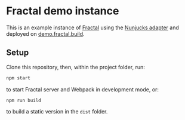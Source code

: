 # Fractal demo instance

This is an example instance of [Fractal](https://github.com/frctl/fractal) using the [Nunjucks adapter](https://github.com/frctl/fractal/tree/main/packages/nunjucks) and deployed on [demo.fractal.build](https://demo.fractal.build/).

## Setup

Clone this repository, then, within the project folder, run:

```bash
npm start
```

to start Fractal server and Webpack in development mode, or:

```
npm run build
```

to build a static version in the `dist` folder.